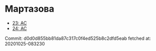 # Мартазова
- [23: AC](23.md)
- [24: AC](24.md)

Commit: d0d0d855bb81da87c317c0f4ed525b8c2dfd5eab
 fetched at: 20201025-083230
